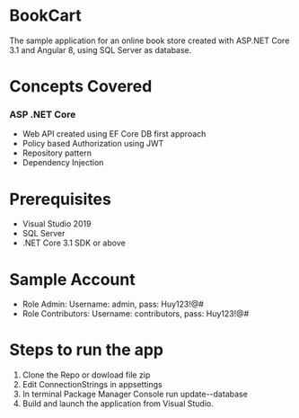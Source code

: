 # BookCart

The sample application for an online book store created with ASP.NET Core 3.1 and Angular 8, using SQL Server as database.

# Concepts Covered

### ASP .NET Core

 - Web API created using EF Core DB first approach
 - Policy based Authorization using JWT
 - Repository pattern
 - Dependency Injection

# Prerequisites
- Visual Studio 2019 
- SQL Server 
- .NET Core 3.1 SDK or above

# Sample Account
- Role Admin: Username: admin, pass: Huy123!@#
- Role Contributors: Username: contributors, pass: Huy123!@#

# Steps to run the app
1. Clone the Repo or dowload file zip
2. Edit ConnectionStrings in appsettings
3. In terminal Package Manager Console run update--database
4. Build and launch the application from Visual Studio.
